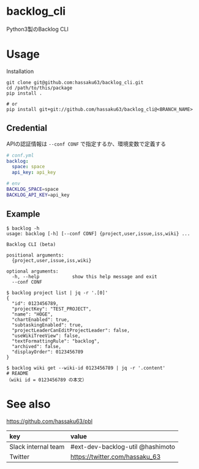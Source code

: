 # backlog_cli
Python3製のBacklog CLI

# Usage

Installation

```bach
git clone git@github.com:hassaku63/backlog_cli.git
cd /path/to/this/package
pip install .

# or
pip install git+git://github.com/hassaku63/backlog_cli@<BRANCH_NAME>
```

## Credential

APIの認証情報は `--conf CONF` で指定するか、環境変数で定義する

```yaml
# conf.yml
backlog:
  space: space
  api_key: api_key
``` 

```bash
# env
BACKLOG_SPACE=space
BACKLOG_API_KEY=api_key
```

## Example

```
$ backlog -h
usage: backlog [-h] [--conf CONF] {project,user,issue,iss,wiki} ...

Backlog CLI (beta)

positional arguments:
  {project,user,issue,iss,wiki}

optional arguments:
  -h, --help            show this help message and exit
  --conf CONF
```

```
$ backlog project list | jq -r '.[0]'
{
  "id": 0123456789,
  "projectKey": "TEST_PROJECT",
  "name": "HOGE",
  "chartEnabled": true,
  "subtaskingEnabled": true,
  "projectLeaderCanEditProjectLeader": false,
  "useWikiTreeView": false,
  "textFormattingRule": "backlog",
  "archived": false,
  "displayOrder": 0123456789
}
```

```
$ backlog wiki get --wiki-id 0123456789 | jq -r '.content'
# README
（wiki id = 0123456789 の本文）
```


# See also

https://github.com/hassaku63/pbl

|key|value|
|:---|:---|
|Slack internal team|#ext-dev-backlog-util @hashimoto|
|Twitter|https://twitter.com/hassaku_63|
